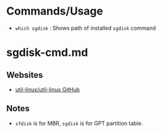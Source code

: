 # Commands/Usage

* `which sgdisk` : Shows path of installed `sgdisk` command

# sgdisk-cmd.md

## Websites

* [util-linux/util-linux GitHub](https://github.com/util-linux/util-linux)

## Notes

* `sfdisk` is for MBR, `sgdisk` is for GPT partition table.
